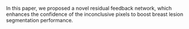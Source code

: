 In this paper, we proposed a novel residual feedback network, which enhances the confidence of the inconclusive pixels to boost breast lesion segmentation performance.